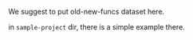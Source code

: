 We suggest to put old-new-funcs dataset here.

in `sample-project` dir, there is a simple example there.